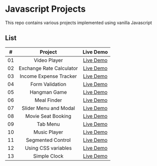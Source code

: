 # Javascript Projects

This repo contains various projects implemented using vanilla Javascript

## List

|  #  |         Project          |                   Live Demo                   |
| :-: | :----------------------: | :-------------------------------------------: |
| 01  |       Video Player       | [Live Demo](./custom-video-player/index.html) |
| 02  | Exchange Rate Calculator |    [Live Demo](./exchange-rate/index.html)    |
| 03  |  Income Expense Tracker  |   [Live Demo](./expense-tracker/index.html)   |
| 04  |     Form Validation      |   [Live Demo](./form-validation/index.html)   |
| 05  |       Hangman Game       |       [Live Demo](./hangman/index.html)       |
| 06  |       Meal Finder        |     [Live Demo](./meal-finder/index.html)     |
| 07  |  Slider Menu and Modal   |  [Live Demo](./menu-slider-modal/index.html)  |
| 08  |    Movie Seat Booking    | [Live Demo](./movie-seat-booking/index.html)  |
| 09  |         Tab Menu         |      [Live Demo](./tab-menu/index.html)       |
| 10  |       Music Player       |    [Live Demo](./music-player/index.html)     |
| 11  |    Segmented Control     |  [Live Demo](./segmented-control/index.html)  |
| 12  |   Using CSS variables    |    [Live Demo](./css-variables/index.html)    |
| 13  |       Simple Clock       |        [Live Demo](./clock/index.html)        |
